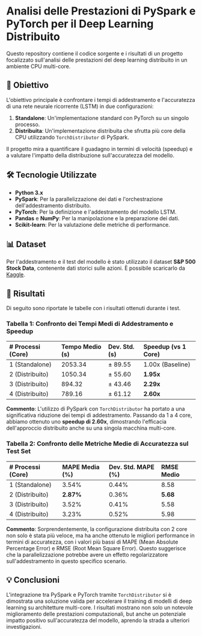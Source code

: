 # Analisi delle Prestazioni di PySpark e PyTorch per il Deep Learning Distribuito

Questo repository contiene il codice sorgente e i risultati di un progetto focalizzato sull'analisi delle prestazioni del deep learning distribuito in un ambiente CPU multi-core.

## 🎯 Obiettivo

L'obiettivo principale è confrontare i tempi di addestramento e l'accuratezza di una rete neurale ricorrente (LSTM) in due configurazioni:

1.  **Standalone**: Un'implementazione standard con PyTorch su un singolo processo.
2.  **Distribuita**: Un'implementazione distribuita che sfrutta più core della CPU utilizzando `TorchDistributor` di PySpark.

Il progetto mira a quantificare il guadagno in termini di velocità (speedup) e a valutare l'impatto della distribuzione sull'accuratezza del modello.

## 🛠️ Tecnologie Utilizzate

*   **Python 3.x**
*   **PySpark**: Per la parallelizzazione dei dati e l'orchestrazione dell'addestramento distribuito.
*   **PyTorch**: Per la definizione e l'addestramento del modello LSTM.
*   **Pandas** e **NumPy**: Per la manipolazione e la preparazione dei dati.
*   **Scikit-learn**: Per la valutazione delle metriche di performance.

## 📊 Dataset

Per l'addestramento e il test del modello è stato utilizzato il dataset **S&P 500 Stock Data**, contenente dati storici sulle azioni. È possibile scaricarlo da [Kaggle](https://www.kaggle.com/datasets/andrewmvd/sp-500-stocks).

## 🚀 Risultati

Di seguito sono riportate le tabelle con i risultati ottenuti durante i test.

### Tabella 1: Confronto dei Tempi Medi di Addestramento e Speedup

| # Processi (Core) | Tempo Medio (s) | Dev. Std. (s) | Speedup (vs 1 Core) |
| :---------------- | :-------------- | :------------ | :------------------ |
| 1 (Standalone)    | 2053.34         | ± 89.55       | 1.00x (Baseline)    |
| 2 (Distribuito)   | 1050.34         | ± 55.60       | **1.95x**           |
| 3 (Distribuito)   | 894.32          | ± 43.46       | **2.29x**           |
| 4 (Distribuito)   | 789.16          | ± 61.12       | **2.60x**           |

**Commento**: L'utilizzo di PySpark con `TorchDistributor` ha portato a una significativa riduzione dei tempi di addestramento. Passando da 1 a 4 core, abbiamo ottenuto uno **speedup di 2.60x**, dimostrando l'efficacia dell'approccio distribuito anche su una singola macchina multi-core.

### Tabella 2: Confronto delle Metriche Medie di Accuratezza sul Test Set

| # Processi (Core) | MAPE Media (%) | Dev. Std. MAPE (%) | RMSE Medio |
| :---------------- | :------------- | :----------------- | :--------- |
| 1 (Standalone)    | 3.54%          | 0.44%              | 8.58       |
| 2 (Distribuito)   | **2.87%**      | 0.36%              | **5.68**   |
| 3 (Distribuito)   | 3.52%          | 0.41%              | 5.58       |
| 4 (Distribuito)   | 3.23%          | 0.52%              | 5.98       |

**Commento**: Sorprendentemente, la configurazione distribuita con 2 core non solo è stata più veloce, ma ha anche ottenuto le migliori performance in termini di accuratezza, con i valori più bassi di MAPE (Mean Absolute Percentage Error) e RMSE (Root Mean Square Error). Questo suggerisce che la parallelizzazione potrebbe avere un effetto regolarizzatore sull'addestramento in questo specifico scenario.

## 💡 Conclusioni

L'integrazione tra PySpark e PyTorch tramite `TorchDistributor` si è dimostrata una soluzione valida per accelerare il training di modelli di deep learning su architetture multi-core. I risultati mostrano non solo un notevole miglioramento delle prestazioni computazionali, but anche un potenziale impatto positivo sull'accuratezza del modello, aprendo la strada a ulteriori investigazioni.

